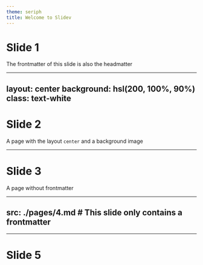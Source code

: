 ```yaml
---
theme: seriph
title: Welcome to Slidev
---
```


# Slide 1

The frontmatter of this slide is also the headmatter

---
layout: center
background: hsl(200, 100%, 90%)
class: text-white
---

# Slide 2

A page with the layout `center` and a background image

---

# Slide 3

A page without frontmatter

---
src: ./pages/4.md # This slide only contains a frontmatter
---

---

# Slide 5
